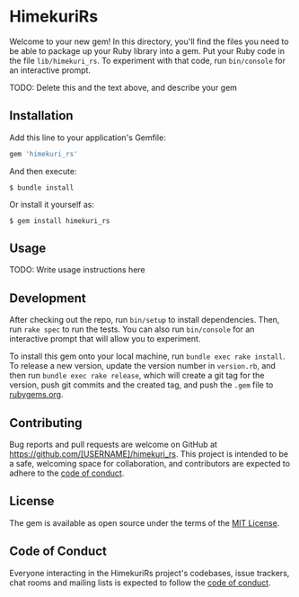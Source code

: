 # HimekuriRs

Welcome to your new gem! In this directory, you'll find the files you need to be able to package up your Ruby library into a gem. Put your Ruby code in the file `lib/himekuri_rs`. To experiment with that code, run `bin/console` for an interactive prompt.

TODO: Delete this and the text above, and describe your gem

## Installation

Add this line to your application's Gemfile:

```ruby
gem 'himekuri_rs'
```

And then execute:

    $ bundle install

Or install it yourself as:

    $ gem install himekuri_rs

## Usage

TODO: Write usage instructions here

## Development

After checking out the repo, run `bin/setup` to install dependencies. Then, run `rake spec` to run the tests. You can also run `bin/console` for an interactive prompt that will allow you to experiment.

To install this gem onto your local machine, run `bundle exec rake install`. To release a new version, update the version number in `version.rb`, and then run `bundle exec rake release`, which will create a git tag for the version, push git commits and the created tag, and push the `.gem` file to [rubygems.org](https://rubygems.org).

## Contributing

Bug reports and pull requests are welcome on GitHub at https://github.com/[USERNAME]/himekuri_rs. This project is intended to be a safe, welcoming space for collaboration, and contributors are expected to adhere to the [code of conduct](https://github.com/[USERNAME]/himekuri_rs/blob/master/CODE_OF_CONDUCT.md).

## License

The gem is available as open source under the terms of the [MIT License](https://opensource.org/licenses/MIT).

## Code of Conduct

Everyone interacting in the HimekuriRs project's codebases, issue trackers, chat rooms and mailing lists is expected to follow the [code of conduct](https://github.com/[USERNAME]/himekuri_rs/blob/master/CODE_OF_CONDUCT.md).
